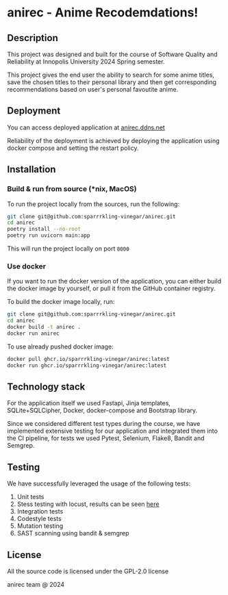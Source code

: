 # anirec - Anime Recodemdations!

## Description

This project was designed and built for the course of Software Quality and
Reliability at Innopolis University 2024 Spring semester.

This project gives the end user the ability to search for some anime titles,
save the chosen titles to their personal library and then get corresponding
recommendations based on user's personal favoutite anime.

## Deployment

You can access deployed application at
[anirec.ddns.net](http://anirec.ddns.net)

Reliability of the deployment is achieved by deploying the application using
docker compose and setting the restart policy.

## Installation

### Build & run from source (*nix, MacOS)

To run the project locally from the sources, run the following:

```sh
git clone git@github.com:sparrrkling-vinegar/anirec.git
cd anirec
poetry install --no-root
poetry run uvicorn main:app
```

This will run the project locally on port `8000`

### Use docker

If you want to run the docker version of the application, you can either build
the docker image by yourself, or pull it from the GitHub container registry.

To build the docker image locally, run:

```sh
git clone git@github.com:sparrrkling-vinegar/anirec.git
cd anirec
docker build -t anirec .
docker run anirec
```

To use already pushed docker image:

```sh
docker pull ghcr.io/sparrrkling-vinegar/anirec:latest
docker run ghcr.io/sparrrkling-vinegar/anirec:latest
```


## Technology stack

For the application itself we used Fastapi, Jinja templates, SQLite+SQLCipher,
Docker, docker-compose and Bootstrap library.

Since we considered different test types during the course, we have implemented
extensive testing for our application and integrated them into the CI pipeline,
for tests we used Pytest, Selenium, Flake8, Bandit and Semgrep.


## Testing

We have successfully leveraged the usage of the following tests:
1. Unit tests
1. Stess testing with locust, results can be seen [here](screenshots/locust.jpg)
1. Integration tests
1. Codestyle tests
1. Mutation testing
1. SAST scanning using bandit & semgrep

## License 

All the source code is licensed under the GPL-2.0 license 

anirec team @ 2024
